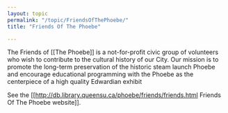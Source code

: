 ```yaml
---
layout: topic
permalink: "/topic/FriendsOfThePhoebe/"
title: "Friends Of The Phoebe"

---
```


The Friends of [[The Phoebe]] is a not-for-profit civic group of volunteers who wish to contribute to the cultural history of our City. Our mission is to promote the long-term preservation of the historic steam launch Phoebe and encourage educational programming with the Phoebe as the centerpiece of a high quality Edwardian exhibit

See the [[http://db.library.queensu.ca/phoebe/friends/friends.html Friends Of The Phoebe website]].

